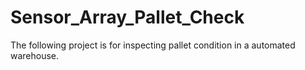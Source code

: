 # Sensor_Array_Pallet_Check
The following project is for inspecting pallet condition in a automated warehouse.
